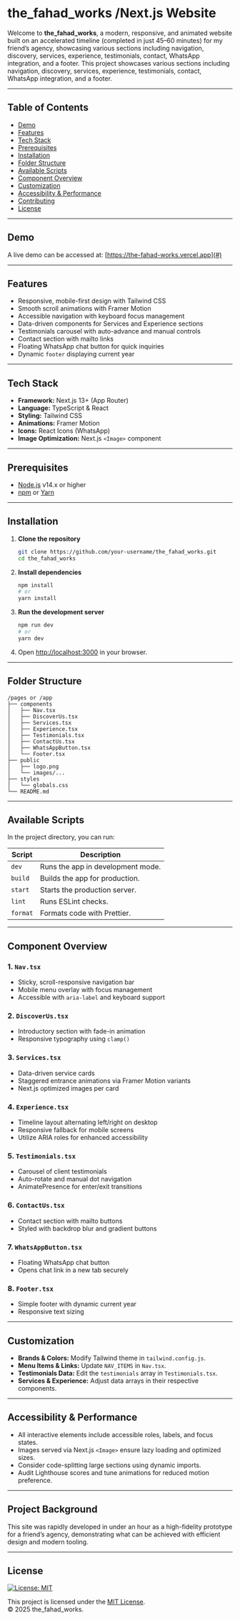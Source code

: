 # the\_fahad\_works /Next.js Website

Welcome to **the\_fahad\_works**, a modern, responsive, and animated website built on an accelerated timeline (completed in just 45–60 minutes) for my friend’s agency, showcasing various sections including navigation, discovery, services, experience, testimonials, contact, WhatsApp integration, and a footer. This project showcases various sections including navigation, discovery, services, experience, testimonials, contact, WhatsApp integration, and a footer.

---

## Table of Contents

* [Demo](#demo)
* [Features](#features)
* [Tech Stack](#tech-stack)
* [Prerequisites](#prerequisites)
* [Installation](#installation)
* [Folder Structure](#folder-structure)
* [Available Scripts](#available-scripts)
* [Component Overview](#component-overview)
* [Customization](#customization)
* [Accessibility & Performance](#accessibility--performance)
* [Contributing](#contributing)
* [License](#license)

---

## Demo

A live demo can be accessed at: [https://the-fahad-works.vercel.app](#)

---

## Features

* Responsive, mobile-first design with Tailwind CSS
* Smooth scroll animations with Framer Motion
* Accessible navigation with keyboard focus management
* Data-driven components for Services and Experience sections
* Testimonials carousel with auto-advance and manual controls
* Contact section with mailto links
* Floating WhatsApp chat button for quick inquiries
* Dynamic `footer` displaying current year

---

## Tech Stack

* **Framework:** Next.js 13+ (App Router)
* **Language:** TypeScript & React
* **Styling:** Tailwind CSS
* **Animations:** Framer Motion
* **Icons:** React Icons (WhatsApp)
* **Image Optimization:** Next.js `<Image>` component

---

## Prerequisites

* [Node.js](https://nodejs.org/) v14.x or higher
* [npm](https://www.npmjs.com/) or [Yarn](https://yarnpkg.com/)

---

## Installation

1. **Clone the repository**

   ```bash
   git clone https://github.com/your-username/the_fahad_works.git
   cd the_fahad_works
   ```

2. **Install dependencies**

   ```bash
   npm install
   # or
   yarn install
   ```

3. **Run the development server**

   ```bash
   npm run dev
   # or
   yarn dev
   ```

4. Open [http://localhost:3000](http://localhost:3000) in your browser.

---

## Folder Structure

```plaintext
/pages or /app
├── components
│   ├── Nav.tsx
│   ├── DiscoverUs.tsx
│   ├── Services.tsx
│   ├── Experience.tsx
│   ├── Testimonials.tsx
│   ├── ContactUs.tsx
│   ├── WhatsAppButton.tsx
│   └── Footer.tsx
├── public
│   ├── logo.png
│   └── images/...
├── styles
│   └── globals.css
└── README.md
```


---

## Available Scripts

In the project directory, you can run:

| Script   | Description                       |
| -------- | --------------------------------- |
| `dev`    | Runs the app in development mode. |
| `build`  | Builds the app for production.    |
| `start`  | Starts the production server.     |
| `lint`   | Runs ESLint checks.               |
| `format` | Formats code with Prettier.       |

---

## Component Overview

### 1. `Nav.tsx`

* Sticky, scroll-responsive navigation bar
* Mobile menu overlay with focus management
* Accessible with `aria-label` and keyboard support

### 2. `DiscoverUs.tsx`

* Introductory section with fade-in animation
* Responsive typography using `clamp()`

### 3. `Services.tsx`

* Data-driven service cards
* Staggered entrance animations via Framer Motion variants
* Next.js optimized images per card

### 4. `Experience.tsx`

* Timeline layout alternating left/right on desktop
* Responsive fallback for mobile screens
* Utilize ARIA roles for enhanced accessibility

### 5. `Testimonials.tsx`

* Carousel of client testimonials
* Auto-rotate and manual dot navigation
* AnimatePresence for enter/exit transitions

### 6. `ContactUs.tsx`

* Contact section with mailto buttons
* Styled with backdrop blur and gradient buttons

### 7. `WhatsAppButton.tsx`

* Floating WhatsApp chat button
* Opens chat link in a new tab securely

### 8. `Footer.tsx`

* Simple footer with dynamic current year
* Responsive text sizing

---

## Customization

* **Brands & Colors:** Modify Tailwind theme in `tailwind.config.js`.
* **Menu Items & Links:** Update `NAV_ITEMS` in `Nav.tsx`.
* **Testimonials Data:** Edit the `testimonials` array in `Testimonials.tsx`.
* **Services & Experience:** Adjust data arrays in their respective components.

---

## Accessibility & Performance

* All interactive elements include accessible roles, labels, and focus states.
* Images served via Next.js `<Image>` ensure lazy loading and optimized sizes.
* Consider code-splitting large sections using dynamic imports.
* Audit Lighthouse scores and tune animations for reduced motion preference.

---

## Project Background

This site was rapidly developed in under an hour as a high-fidelity prototype for a friend’s agency, demonstrating what can be achieved with efficient design and modern tooling.

---

## License

[![License: MIT](https://img.shields.io/badge/License-MIT-yellow.svg)](LICENSE)

This project is licensed under the [MIT License](LICENSE).  
© 2025 the_fahad_works.
